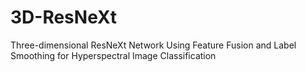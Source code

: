# 3D-ResNeXt
Three-dimensional ResNeXt Network Using Feature Fusion and Label Smoothing for Hyperspectral Image Classification

